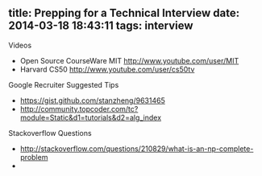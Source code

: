 title: Prepping for a Technical Interview
date: 2014-03-18 18:43:11
tags: interview
---



Videos
- Open Source CourseWare MIT http://www.youtube.com/user/MIT
- Harvard CS50 http://www.youtube.com/user/cs50tv


Google Recruiter Suggested Tips
- https://gist.github.com/stanzheng/9631465
- http://community.topcoder.com/tc?module=Static&d1=tutorials&d2=alg_index


Stackoverflow Questions
- http://stackoverflow.com/questions/210829/what-is-an-np-complete-problem
-

